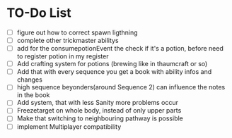 # TO-Do List

- [ ] figure out how to correct spawn ligthning
- [ ] complete other trickmaster abilitys
- [ ] add for the consumepotionEvent the check if it's a potion, before need to register potion in my register
- [ ] Add crafting system for potions (brewing like in thaumcraft or so)
- [ ] Add that with every sequence you get a book with ability infos and changes
- [ ] high sequence beyonders(around Sequence 2) can influence the notes in the book
- [ ] Add system, that with less Sanity more problems occur
- [ ] Freezetarget on whole body, instead of only upper parts
- [ ] Make that switching to neighbouring pathway is possible
- [ ] implement Multiplayer compatibility 
